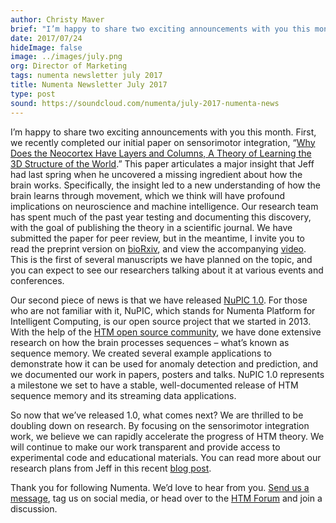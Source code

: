```yaml
---
author: Christy Maver
brief: "I’m happy to share two exciting announcements with you this month. First, we recently completed our initial paper on sensorimotor integration, “Why Does the Neocortex Have Layers and Columns, A Theory of Learning the 3D Structure of the World.”  This paper articulates a major insight that Jeff had last spring when he uncovered a missing ingredient about how the brain works."
date: 2017/07/24
hideImage: false
image: ../images/july.png
org: Director of Marketing
tags: numenta newsletter july 2017
title: Numenta Newsletter July 2017
type: post
sound: https://soundcloud.com/numenta/july-2017-numenta-news
---
```


I’m happy to share two exciting announcements with you this month. First, we recently completed our initial paper on sensorimotor integration, “[Why Does the Neocortex Have Layers and Columns, A Theory of Learning the 3D Structure of the World](http://www.biorxiv.org/content/early/2017/07/12/162263).”  This paper articulates a major insight that Jeff had last spring when he uncovered a missing ingredient about how the brain works.  Specifically, the insight led to a new understanding of how the brain learns through movement, which we think will have profound implications on neuroscience and machine intelligence. Our research team has spent much of the past year testing and documenting this discovery, with the goal of publishing the theory in a scientific journal. We have submitted the paper for peer review, but in the meantime, I invite you to read the preprint version on [bioRxiv](http://www.biorxiv.org/content/early/2017/07/12/162263), and view the accompanying [video](https://www.youtube.com/watch?v=fhnMUc36opI).  This is the first of several manuscripts we have planned on the topic, and you can expect to see our researchers talking about it at various events and conferences.

Our second piece of news is that we have released [NuPIC 1.0](https://pypi.python.org/pypi/nupic/1.0.0).  For those who are not familiar with it, NuPIC, which stands for Numenta Platform for Intelligent Computing, is our open source project that we started in 2013. With the help of the [HTM open source community](https://numenta.org/community/), we have done extensive research on how the brain processes sequences – what’s known as sequence memory.  We created several example applications to demonstrate how it can be used for anomaly detection and prediction, and we documented our work in papers, posters and talks.  NuPIC 1.0 represents a milestone we set to have a stable, well-documented release of HTM sequence memory and its streaming data applications.

So now that we’ve released 1.0, what comes next? We are thrilled to be doubling down on research.  By focusing on the sensorimotor integration work, we believe we can rapidly accelerate the progress of HTM theory.  We will continue to make our work transparent and provide access to experimental code and educational materials.  You can read more about our research plans from Jeff in this recent [blog post](/blog/2017/07/18/Numenta-Research-FY-2018/).

Thank you for following Numenta. We’d love to hear from you.  [Send us a message](https://numenta.com/contact/), tag us on social media, or head over to the [HTM Forum](https://discourse.numenta.org/) and join a discussion.
